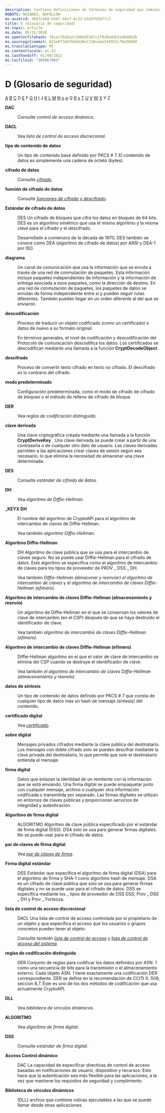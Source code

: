 ```yaml
---
description: Contiene definiciones de términos de seguridad que comienzan por la letra D.
ROBOTS: NOINDEX, NOFOLLOW
ms.assetid: d007cbb9-b547-4dc7-bc22-b526f650f7c2
title: D (Glosario de seguridad)
ms.topic: article
ms.date: 05/31/2018
ms.openlocfilehash: f81a17b2ba2c34b6d5367c1f920ad4b2a4048b2b
ms.sourcegitcommit: 831e8f3db78ab820e1710cede244553c70e50500
ms.translationtype: MT
ms.contentlocale: es-ES
ms.lasthandoff: 01/08/2021
ms.locfileid: "105667903"
---
```

# <a name="d-security-glossary"></a>D (Glosario de seguridad)

[A](a-gly.md) [B](b-gly.md) [C](c-gly.md) D [E](e-gly.md) F [G](g-gly.md) [H](h-gly.md) [I](i-gly.md) J [K](k-gly.md) [L](l-gly.md) [M](m-gly.md) [N](n-gly.md) [o](o-gly.md) [p](p-gly.md) Q [R](r-gly.md) [s](s-gly.md) [T](t-gly.md) [U](u-gly.md) [V](v-gly.md) [W](w-gly.md) [X](x-gly.md) Y Z

<dl> <dt>

<span id="_security_dac_gly"></span><span id="_SECURITY_DAC_GLY"></span>**DAC**
</dt> <dd>

Consulte *control de acceso dinámico*.

</dd> <dt>

<span id="_security_dacl_gly"></span><span id="_SECURITY_DACL_GLY"></span>**DACL**
</dt> <dd>

Vea *lista de control de acceso discrecional*.

</dd> <dt>

<span id="_security_data_content_type_gly"></span><span id="_SECURITY_DATA_CONTENT_TYPE_GLY"></span>**tipo de contenido de datos**
</dt> <dd>

Un tipo de contenido base definido por PKCS \# 7. El contenido de datos es simplemente una cadena de octeto (bytes).

</dd> <dt>

<span id="_security_data_encryption_gly"></span><span id="_SECURITY_DATA_ENCRYPTION_GLY"></span>**cifrado de datos**
</dt> <dd>

Consulte [*cifrado*](e-gly.md).

</dd> <dt>

<span id="_security_data_encryption_function_gly"></span><span id="_SECURITY_DATA_ENCRYPTION_FUNCTION_GLY"></span>**función de cifrado de datos**
</dt> <dd>

Consulte [*funciones de cifrado y descifrado*](e-gly.md).

</dd> <dt>

<span id="_security_data_encryption_standard_gly"></span><span id="_SECURITY_DATA_ENCRYPTION_STANDARD_GLY"></span>**Estándar de cifrado de datos**
</dt> <dd>

DES Un cifrado de bloques que cifra los datos en bloques de 64 bits. DES es un algoritmo simétrico que usa el mismo algoritmo y la misma clave para el cifrado y el descifrado.

Desarrollado a comienzos de la década de 1970, DES también se conoce como DEA (algoritmo de cifrado de datos) por ANSI y DEA-1 por ISO.

</dd> <dt>

<span id="_security_datagram_gly"></span><span id="_SECURITY_DATAGRAM_GLY"></span>**diagrama**
</dt> <dd>

Un canal de comunicación que usa la información que se enruta a través de una red de conmutación de paquetes. Esta información incluye paquetes independientes de información y la información de entrega asociada a esos paquetes, como la dirección de destino. En una red de conmutación de paquetes, los paquetes de datos se enrutan de forma independiente entre sí y pueden seguir rutas diferentes. También pueden llegar en un orden diferente al del que se enviaron.

</dd> <dt>

<span id="_security_decoding_gly"></span><span id="_SECURITY_DECODING_GLY"></span>**descodificación**
</dt> <dd>

Proceso de traducir un objeto codificado (como un certificado) o datos de nuevo a su formato original.

En términos generales, el nivel de codificación y descodificación del Protocolo de comunicación descodifica los datos. Los certificados se descodifican mediante una llamada a la función **CryptDecodeObject** .

</dd> <dt>

<span id="_security_decryption_gly"></span><span id="_SECURITY_DECRYPTION_GLY"></span>**descifrado**
</dt> <dd>

Proceso de convertir texto cifrado en texto no cifrado. El descifrado es lo contrario del cifrado.

</dd> <dt>

<span id="_security_default_mode_gly"></span><span id="_SECURITY_DEFAULT_MODE_GLY"></span>**modo predeterminado**
</dt> <dd>

Configuración predeterminada, como el modo de cifrado de cifrado de bloqueo o el método de relleno de cifrado de bloque.

</dd> <dt>

<span id="_security_der_gly"></span><span id="_SECURITY_DER_GLY"></span>**DER**
</dt> <dd>

Vea *reglas de codificación distinguida*.

</dd> <dt>

<span id="_security_derived_key_gly"></span><span id="_SECURITY_DERIVED_KEY_GLY"></span>**clave derivada**
</dt> <dd>

Una clave criptográfica creada mediante una llamada a la función **CryptDeriveKey** . Una clave derivada se puede crear a partir de una contraseña o de cualquier otro dato de usuario. Las claves derivadas permiten a las aplicaciones crear claves de sesión según sea necesario, lo que elimina la necesidad de almacenar una clave determinada.

</dd> <dt>

<span id="_security_des_gly"></span><span id="_SECURITY_DES_GLY"></span>**DES**
</dt> <dd>

Consulte *estándar de cifrado de datos*.

</dd> <dt>

<span id="_security_dh_gly"></span><span id="_SECURITY_DH_GLY"></span>**DH**
</dt> <dd>

Vea *algoritmo de Diffie-Hellman*.

</dd> <dt>

<span id="_security_dh_keyx_gly"></span><span id="_SECURITY_DH_KEYX_GLY"></span>**\_KEYX DH**
</dt> <dd>

El nombre del algoritmo de CryptoAPI para el algoritmo de intercambio de claves de Diffie-Hellman.

Vea también *algoritmo Diffie-Hellman*.

</dd> <dt>

<span id="_security_diffie_hellman_algorithm_gly"></span><span id="_SECURITY_DIFFIE_HELLMAN_ALGORITHM_GLY"></span>**Algoritmo Diffie-Hellman**
</dt> <dd>

DH Algoritmo de clave pública que se usa para el intercambio de claves seguro. No se puede usar Diffie-Hellman para el cifrado de datos. Este algoritmo se especifica como el algoritmo de intercambio de claves para los tipos de proveedor de PROV \_ DSS \_ DH.

Vea también *Diffie-Hellman (almacenar y reenviar) el algoritmo de intercambio de claves* y el *algoritmo de intercambio de claves Diffie-Hellman (efímero)*.

</dd> <dt>

<span id="_security_diffie_hellman_store_and_forward_key_exchange_algorithm_gly"></span><span id="_SECURITY_DIFFIE_HELLMAN_STORE_AND_FORWARD_KEY_EXCHANGE_ALGORITHM_GLY"></span>**Algoritmo de intercambio de claves Diffie-Hellman (almacenamiento y reenvío)**
</dt> <dd>

Un algoritmo de Diffie-Hellman en el que se conservan los valores de clave de intercambio (en el CSP) después de que se haya destruido el identificador de clave.

Vea también *algoritmo de intercambio de claves Diffie-Hellman (efímero)*.

</dd> <dt>

<span id="_security_diffie_hellman_ephemeral_key_exchange_algorithm_gly"></span><span id="_SECURITY_DIFFIE_HELLMAN_EPHEMERAL_KEY_EXCHANGE_ALGORITHM_GLY"></span>**Algoritmo de intercambio de claves Diffie-Hellman (efímero)**
</dt> <dd>

Diffie-Hellman algoritmo en el que el valor de clave de intercambio se elimina del CSP cuando se destruye el identificador de clave.

Vea también *el algoritmo de intercambio de claves Diffie-Hellman (almacenamiento y reenvío)*.

</dd> <dt>

<span id="_security_digested_data_gly"></span><span id="_SECURITY_DIGESTED_DATA_GLY"></span>**datos de síntesis**
</dt> <dd>

Un tipo de contenido de datos definido por PKCS \# 7 que consta de cualquier tipo de datos más un hash de mensaje (síntesis) del contenido.

</dd> <dt>

<span id="_security_digital_certificate_gly"></span><span id="_SECURITY_DIGITAL_CERTIFICATE_GLY"></span>**certificado digital**
</dt> <dd>

Vea [*certificado*](c-gly.md).

</dd> <dt>

<span id="_security_digital_envelope_gly"></span><span id="_SECURITY_DIGITAL_ENVELOPE_GLY"></span>**sobre digital**
</dt> <dd>

Mensajes privados cifrados mediante la clave pública del destinatario. Los mensajes con doble cifrado solo se pueden descifrar mediante la clave privada del destinatario, lo que permite que solo el destinatario entienda el mensaje.

</dd> <dt>

<span id="_security_digital_signature_gly"></span><span id="_SECURITY_DIGITAL_SIGNATURE_GLY"></span>**firma digital**
</dt> <dd>

Datos que enlazan la identidad de un remitente con la información que se está enviando. Una firma digital se puede empaquetar junto con cualquier mensaje, archivo o cualquier otra información codificada o transmitida por separado. Las firmas digitales se utilizan en entornos de claves públicas y proporcionan servicios de integridad y autenticación.

</dd> <dt>

<span id="_security_digital_signature_algorithm_gly"></span><span id="_SECURITY_DIGITAL_SIGNATURE_ALGORITHM_GLY"></span>**Algoritmo de firma digital**
</dt> <dd>

ALGORITMO Algoritmo de clave pública especificado por el estándar de firma digital (DSS). DSA solo se usa para generar firmas digitales. No se puede usar para el cifrado de datos.

</dd> <dt>

<span id="_security_digital_signature_key_pair_gly"></span><span id="_SECURITY_DIGITAL_SIGNATURE_KEY_PAIR_GLY"></span>**par de claves de firma digital**
</dt> <dd>

Vea [*par de claves de firma*](s-gly.md).

</dd> <dt>

<span id="_security_digital_signature_standard_gly"></span><span id="_SECURITY_DIGITAL_SIGNATURE_STANDARD_GLY"></span>**Firma digital estándar**
</dt> <dd>

DSS Estándar que especifica el algoritmo de firma digital (DSA) para el algoritmo de firma y SHA-1 como algoritmo hash de mensaje. DSA es un cifrado de clave pública que solo se usa para generar firmas digitales y no se puede usar para el cifrado de datos. DSS se especifica mediante los \_ tipos de proveedor de DSS DSS, Prov \_ DSS \_ DH y Prov \_ Fortezza.

</dd> <dt>

<span id="_security_discretionary_access_control_list_gly"></span><span id="_SECURITY_DISCRETIONARY_ACCESS_CONTROL_LIST_GLY"></span>**lista de control de acceso discrecional**
</dt> <dd>

DACL Una lista de control de acceso controlada por el propietario de un objeto y que especifica el acceso que los usuarios o grupos concretos pueden tener al objeto.

Consulte también [*lista de control de acceso*](a-gly.md) y [*lista de control de acceso del sistema*](s-gly.md).

</dd> <dt>

<span id="_security_distinguished_encoding_rules_gly"></span><span id="_SECURITY_DISTINGUISHED_ENCODING_RULES_GLY"></span>**reglas de codificación distinguida**
</dt> <dd>

DER Conjunto de reglas para codificar los datos definidos por ASN. 1 como una secuencia de bits para la transmisión o el almacenamiento externo. Cada objeto ASN. 1 tiene exactamente una codificación DER correspondiente. DER se define en la recomendación de CCITt X. 509, sección 8,7. Éste es uno de los dos métodos de codificación que usa actualmente CryptoAPI.

</dd> <dt>

<span id="_security_dll_gly"></span><span id="_SECURITY_DLL_GLY"></span>**DLL**
</dt> <dd>

Vea *biblioteca de vínculos dinámicos*.

</dd> <dt>

<span id="_security_dsa_gly"></span><span id="_SECURITY_DSA_GLY"></span>**ALGORITMO**
</dt> <dd>

Vea *algoritmo de firma digital*.

</dd> <dt>

<span id="_security_dss_gly"></span><span id="_SECURITY_DSS_GLY"></span>**DSS**
</dt> <dd>

Consulte *estándar de firma digital*.

</dd> <dt>

<span id="_security_dynamic_access_control_gly"></span><span id="_SECURITY_DYNAMIC_ACCESS_CONTROL_GLY"></span>**Access Control dinámico**
</dt> <dd>

DAC La capacidad de especificar directivas de control de acceso basadas en notificaciones de usuario, dispositivo y recursos. Esto hace que la autenticación sea más flexible para las aplicaciones, a la vez que mantiene los requisitos de seguridad y cumplimiento.

</dd> <dt>

<span id="_security_dynamic_link_library_gly"></span><span id="_SECURITY_DYNAMIC_LINK_LIBRARY_GLY"></span>**Biblioteca de vínculos dinámicos**
</dt> <dd>

(DLL) archivo que contiene rutinas ejecutables a las que se puede llamar desde otras aplicaciones.

</dd> </dl>

 

 



